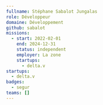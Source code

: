 ```yaml
---
fullname: Stéphane Sabalot Jungalas
role: Développeur
domaine: Développement
github: sabalot
missions:
  - start: 2022-02-01
    end: 2024-12-31
    status: independent
    employer: La zone
    startups:
      - delta.v
startups:
  - delta.v
badges:
  - segur
teams: []
---
```

